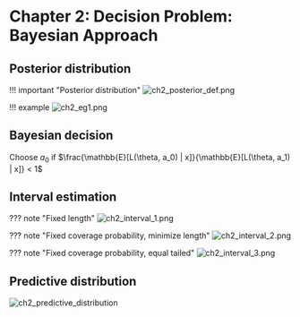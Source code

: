 # Chapter 2: Decision Problem: Bayesian Approach

## Posterior distribution

!!! important "Posterior distribution"
    ![ch2_posterior_def.png](../images/ch2_posterior_def.png)

!!! example
    ![ch2_eg1.png](../images/ch2_eg1.png)

## Bayesian decision

Choose $a_0$ if $\frac{\mathbb{E}[L(\theta, a_0) | x]}{\mathbb{E}[L(\theta, a_1) | x]} < 1$

## Interval estimation

??? note "Fixed length"
    ![ch2_interval_1.png](../images/ch2_interval_1.png)

??? note "Fixed coverage probability, minimize length"
    ![ch2_interval_2.png](../images/ch2_interval_2.png)

??? note "Fixed coverage probability, equal tailed"
    ![ch2_interval_3.png](../images/ch2_interval_3.png)

## Predictive distribution

![ch2_predictive_distribution](../images/ch2_predictive_distribution.png)